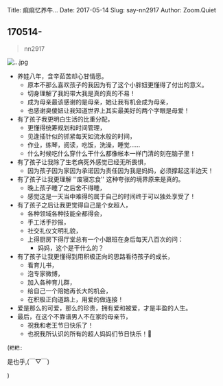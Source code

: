 Title: 痲痲忆养牛...
Date: 2017-05-14
Slug: say-nn2917
Author: Zoom.Quiet


## 170514-
> nn2917


![...jpg](http://zoomquiet.qiniucdn.com/niuniu-albums/nn2017/170514-nn2917.jpeg?imageView2/2/w/360)


- 养娃八年，含辛茹苦却心甘情愿。
    + 原本不那么喜欢孩子的我因为有了这个小胖妞更懂得了付出的意义。
    + 切身理解了我妈带大我是真的真的不易！
    + 成为母亲最该感谢的是母亲，她让我有机会成为母亲，
    + 也感谢臭傻妞让我知道世界上其实最美好的两个字眼是母爱！
- 有了孩子我更明白生活的比重分配，
    + 更懂得统筹规划和时间管理，
    + 见逢插针似的抓紧每天如流水般的时间，
    + 作业，练琴，阅读，吃饭，洗澡，睡觉……
    + 什么时候吃什么穿什么干什么都像帐本一样门清的刻在脑子里！
- 有了孩子让我除了生老病死外感觉已经无所畏惧，
    + 因为孩子因为家因为承诺因为责任因为我是妈妈，必须撑起这半边天！
- 有了孩子让我更理解 ''废寝忘食'' 这种夸张的境界原来是真的。
    + 晚上孩子睡了之后舍不得睡，
    + 感觉这是一天当中难得的属于自己的时间终于可以独处享受了！
- 有了孩子之后让我更觉得自己是个女超人，
    + 各种领域各种技能全都得会，
    + 手工活手抄报，
    + 社交礼仪文明礼貌，
    + 上得厨房下得厅堂总有一个小跟班在身后每天八百次的问：
        * 妈妈，这个是干什么的？
- 有了孩子让我更懂得到用积极正向的思路看待孩子的成长，
    + 看育儿书，
    + 泡专家微博，
    + 加入各种育儿群，
    + 给自己一个陪她再长大的机会，
    + 在积极正向道路上，用爱的做连接！
- 爱是那么的可爱，那么的珍贵，拥有爱和被爱，才是丰盈的人生。
- 最后，在这个不靠谱男人不在家的母亲节，
    + 祝我和老王节日快乐了！
    + 也祝我所认识的所有的超人妈妈们节日快乐！🎊


(`粑粑:` 

是也乎,(￣▽￣)


)
